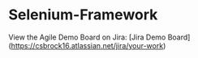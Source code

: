 # Selenium-Framework

View the Agile Demo Board on Jira: [Jira Demo Board] (https://csbrock16.atlassian.net/jira/your-work)
